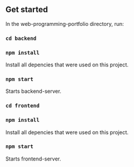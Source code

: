 ## Get started

In the web-programming-portfolio directory, run:

### `cd backend`

### `npm install`

Install all depencies that were used on this project.

### `npm start`

Starts backend-server.

### `cd frontend`

### `npm install`

Install all depencies that were used on this project.

### `npm start`

Starts frontend-server.
